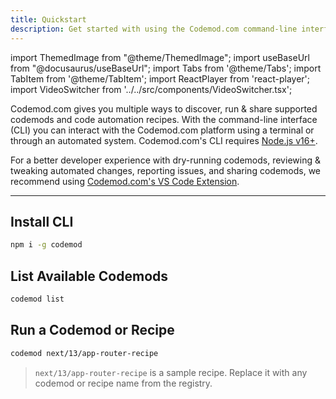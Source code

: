 ```yaml
---
title: Quickstart
description: Get started with using the Codemod.com command-line interface.
---
```


import ThemedImage from "@theme/ThemedImage";
import useBaseUrl from "@docusaurus/useBaseUrl";
import Tabs from '@theme/Tabs';
import TabItem from '@theme/TabItem';
import ReactPlayer from 'react-player';
import VideoSwitcher from '../../src/components/VideoSwitcher.tsx';

<head>
  <meta property='og:title' content='Quickstart | Codemod.com CLI'/>
  <meta property='og:description' content='The new way to build, share & run codemods at any scale.'/>
  <meta name='og:image' content='https://raw.githubusercontent.com/codemod-com/docs/main/static/img/docs/cli/getting-started-cli-og.png'/>
  <meta property='og:image' content='https://raw.githubusercontent.com/codemod-com/docs/main/static/img/docs/cli/getting-started-cli-og.png'/>
  
  <meta name='twitter:card' content='summary_large_image'/>
  <meta name='twitter:image' content='https://raw.githubusercontent.com/codemod-com/docs/main/static/img/docs/cli/getting-started-cli-og.png'/>
</head>

Codemod.com gives you multiple ways to discover, run & share supported codemods and code automation recipes. With the command-line interface (CLI) you can interact with the Codemod.com platform using a terminal or through an automated system. Codemod.com's CLI requires [Node.js v16+](https://nodejs.org/).

For a better developer experience with dry-running codemods, reviewing & tweaking automated changes, reporting issues, and sharing codemods, we recommend using [Codemod.com's VS Code Extension](../vs-code-extension/quickstart).

---

## Install CLI

```bash
npm i -g codemod
```

## List Available Codemods

```bash
codemod list
```

## Run a Codemod or Recipe

```bash
codemod next/13/app-router-recipe   
```

> `next/13/app-router-recipe` is a sample recipe. Replace it with any codemod or recipe name from the registry.

<VideoSwitcher 
lightImageSrc="/img/docs/cli/quickstart/intuita-cli.mp4"
darkImageSrc="/img/docs/cli/quickstart/intuita-cli.mp4"/>
